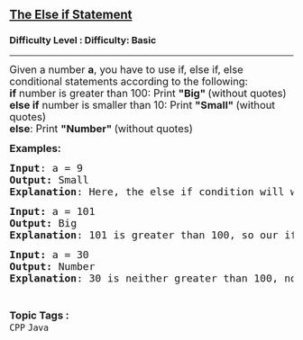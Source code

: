 <h2><a href="https://www.geeksforgeeks.org/problems/the-else-if-statement--121819/1?page=4&difficulty=Basic&status=unsolved,attempted&sortBy=accuracy">The Else if Statement</a></h2><h3>Difficulty Level : Difficulty: Basic</h3><hr><div class="problems_problem_content__Xm_eO"><p><span style="font-size: 18px;">Given a number <strong>a</strong>, you have to use if, else if, else conditional statements according to the following:<br><strong>if</strong> number is greater than 100: Print <strong>"Big" </strong>(without quotes)<br><strong>else if</strong> number is smaller than 10: Print <strong>"Small" </strong>(without quotes)<br><strong>else</strong>: Print <strong>"Number" </strong>(without quotes)</span></p>
<p><span style="font-size: 18px;"><strong>Examples:</strong></span></p>
<pre><span style="font-size: 18px;"><strong>Input</strong>: a = 9
<strong>Output:</strong> Small
<strong>Explanation</strong>: Here, the else if condition will work as 9 is smaller than 10.</span></pre>
<pre><span style="font-size: 18px;"><strong>Input: </strong>a = 101
<strong>Output: </strong>Big
<strong>Explanation</strong>: 101 is greater than 100, so our if statement works and we print Big.</span></pre>
<pre><span style="font-size: 18px;"><strong>Input: </strong>a = 30
<strong>Output: </strong>Number
<strong>Explanation</strong>: 30 is neither greater than 100, nor smaller than 10, so the else statement works here.</span></pre></div><br><p><span style=font-size:18px><strong>Topic Tags : </strong><br><code>CPP</code>&nbsp;<code>Java</code>&nbsp;